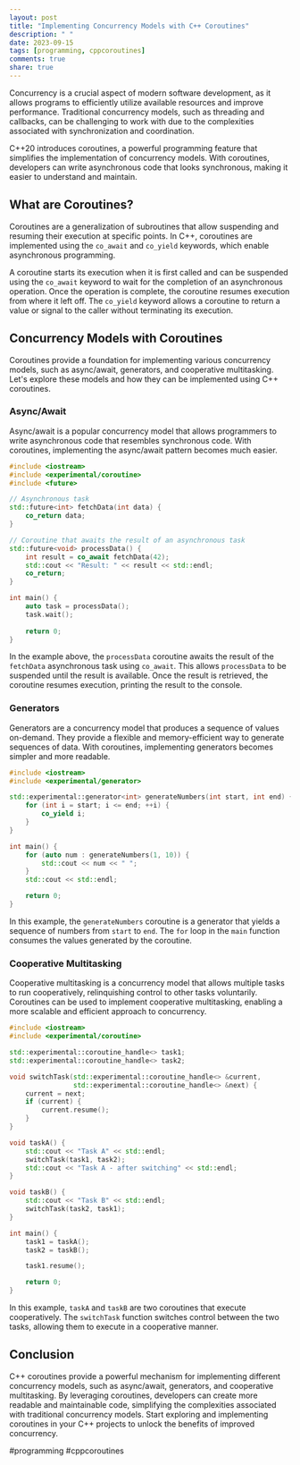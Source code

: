```yaml
---
layout: post
title: "Implementing Concurrency Models with C++ Coroutines"
description: " "
date: 2023-09-15
tags: [programming, cppcoroutines]
comments: true
share: true
---
```


Concurrency is a crucial aspect of modern software development, as it allows programs to efficiently utilize available resources and improve performance. Traditional concurrency models, such as threading and callbacks, can be challenging to work with due to the complexities associated with synchronization and coordination.

C++20 introduces coroutines, a powerful programming feature that simplifies the implementation of concurrency models. With coroutines, developers can write asynchronous code that looks synchronous, making it easier to understand and maintain.

## What are Coroutines?

Coroutines are a generalization of subroutines that allow suspending and resuming their execution at specific points. In C++, coroutines are implemented using the `co_await` and `co_yield` keywords, which enable asynchronous programming.

A coroutine starts its execution when it is first called and can be suspended using the `co_await` keyword to wait for the completion of an asynchronous operation. Once the operation is complete, the coroutine resumes execution from where it left off. The `co_yield` keyword allows a coroutine to return a value or signal to the caller without terminating its execution. 

## Concurrency Models with Coroutines

Coroutines provide a foundation for implementing various concurrency models, such as async/await, generators, and cooperative multitasking. Let's explore these models and how they can be implemented using C++ coroutines.

### Async/Await

Async/await is a popular concurrency model that allows programmers to write asynchronous code that resembles synchronous code. With coroutines, implementing the async/await pattern becomes much easier.

```cpp
#include <iostream>
#include <experimental/coroutine>
#include <future>

// Asynchronous task
std::future<int> fetchData(int data) {
    co_return data;
}

// Coroutine that awaits the result of an asynchronous task
std::future<void> processData() {
    int result = co_await fetchData(42);
    std::cout << "Result: " << result << std::endl;
    co_return;
}

int main() {
    auto task = processData();
    task.wait();
    
    return 0;
}
```

In the example above, the `processData` coroutine awaits the result of the `fetchData` asynchronous task using `co_await`. This allows `processData` to be suspended until the result is available. Once the result is retrieved, the coroutine resumes execution, printing the result to the console.

### Generators

Generators are a concurrency model that produces a sequence of values on-demand. They provide a flexible and memory-efficient way to generate sequences of data. With coroutines, implementing generators becomes simpler and more readable.

```cpp
#include <iostream>
#include <experimental/generator>

std::experimental::generator<int> generateNumbers(int start, int end) {
    for (int i = start; i <= end; ++i) {
        co_yield i;
    }
}

int main() {
    for (auto num : generateNumbers(1, 10)) {
        std::cout << num << " ";
    }
    std::cout << std::endl;

    return 0;
}
```

In this example, the `generateNumbers` coroutine is a generator that yields a sequence of numbers from `start` to `end`. The `for` loop in the `main` function consumes the values generated by the coroutine.

### Cooperative Multitasking

Cooperative multitasking is a concurrency model that allows multiple tasks to run cooperatively, relinquishing control to other tasks voluntarily. Coroutines can be used to implement cooperative multitasking, enabling a more scalable and efficient approach to concurrency.

```cpp
#include <iostream>
#include <experimental/coroutine>

std::experimental::coroutine_handle<> task1;
std::experimental::coroutine_handle<> task2;

void switchTask(std::experimental::coroutine_handle<> &current,
                std::experimental::coroutine_handle<> &next) {
    current = next;
    if (current) {
        current.resume();
    }
}

void taskA() {
    std::cout << "Task A" << std::endl;
    switchTask(task1, task2);
    std::cout << "Task A - after switching" << std::endl;
}

void taskB() {
    std::cout << "Task B" << std::endl;
    switchTask(task2, task1);
}

int main() {
    task1 = taskA();
    task2 = taskB();

    task1.resume();

    return 0;
}
```

In this example, `taskA` and `taskB` are two coroutines that execute cooperatively. The `switchTask` function switches control between the two tasks, allowing them to execute in a cooperative manner.

## Conclusion

C++ coroutines provide a powerful mechanism for implementing different concurrency models, such as async/await, generators, and cooperative multitasking. By leveraging coroutines, developers can create more readable and maintainable code, simplifying the complexities associated with traditional concurrency models. Start exploring and implementing coroutines in your C++ projects to unlock the benefits of improved concurrency. 

#programming #cppcoroutines